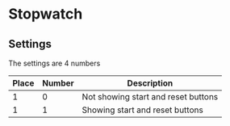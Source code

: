 # Stopwatch

## Settings
The settings are 4 numbers  

Place | Number | Description
--- | --- | --- 
1 | 0 | Not showing start and reset buttons 
1 | 1 | Showing start and reset buttons